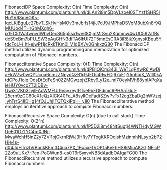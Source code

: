 FibonacciDP
Space Complexity: O(n)
Time Complexity: O(n)
http://www.plantuml.com/plantuml/uml/dLAn2i8m5DpVLzoeI0STYzf1SHR5IHnYV68mVOKs-lqcLKjBguLc27bvT_SkHvHsMOv3mJbHs14jiJ7dJ9JMPhsDSVqM8ubXn8r9QMUUod4THrGhMXgh6-ix1FC5fWafwpvdWbyDecS65p5sx1wvG8XjmMrSvu2Kqmmw4wUC592afBsdcS9xBm7bPU_SW3pAgGHN3dfTA6lhUI72T5mnEsCRA3iR8jkXgnysKBqu5YtdcFoU-i_ltl-ejwPf1jcRkkTKm0l_V1dBXVv0GhkxzG80
The FibonacciDP method utilizes dynamic programming and memoization for optimized computation of Fibonacci numbers.

FibonacciIterative
Space Complexity: O(1)
Time Complexity: O(n)
http://www.plantuml.com/plantuml/uml/dPB1QiCm343l_WeTLqPXwR6iAwDiaEkW7w0wQYUcoa6nmzZNpydQzB1q9JFOs49wFCj67uF1jY5phbjX_WIll0kAtdCPoJ1oIqlOdsDtEdFeSn0ZZMGwzpjsZRbv9_y12e_mi7OeyMVh88ynIAPqXaieHUY0yco7T2IDBv-UwiX17Kb3LyjlEAoWMFUr9v5yxeytRTue9bFGFdimc6PHAaT6uI-25ern9zGC60cX1eQzXICK40Fe_A8syROeFadtSZwPvTx12cgZbaDg2hWVzej_yhTrrS4lIDHg14fQJUhjITQTQxjPqH-_y1i0
The FibonacciIterative method employs an iterative approach to compute Fibonacci numbers.

FibonacciRecursive
Space Complexity: O(n) (due to call stack)
Time Complexity: O(2^n)
http://www.plantuml.com/plantuml/uml/fP5D2i8m48NtSugtj4WNTHdyMGWUeE01OZfYC4mXJNj-MwaWchH5inZ2y7ZVl1bjGkrnRjWJ3HNv7YTxgKKROqishMzinmhNLsyb2bP2Hje4s-d04JdHTozbVBonkKEmtQ4ua7PX_1Fw5xFfVOP15KeEhHS8iMiuAKzGjNFlcP2Zo9uUKx7-Pcn-PoGWun8-es0T9rSynvvNB3dAadbOAfgaFG00
The FibonacciRecursive method utilizes a recursive approach to compute Fibonacci numbers. 
